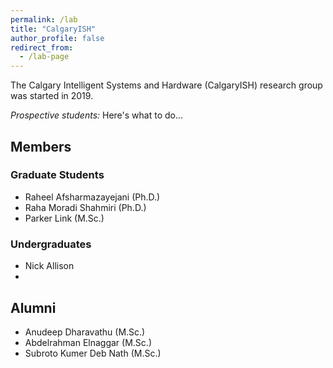 ```yaml
---
permalink: /lab
title: "CalgaryISH"
author_profile: false
redirect_from: 
  - /lab-page
---
```


The Calgary Intelligent Systems and Hardware (CalgaryISH) research group was started in 2019. 

*Prospective students:* Here's what to do...


## Members
### Graduate Students
- Raheel Afsharmazayejani (Ph.D.)
- Raha Moradi Shahmiri (Ph.D.)
- Parker Link (M.Sc.)

### Undergraduates
- Nick Allison
- 

## Alumni
- Anudeep Dharavathu (M.Sc.)
- Abdelrahman Elnaggar (M.Sc.)
- Subroto Kumer Deb Nath (M.Sc.)